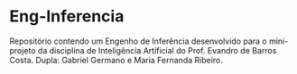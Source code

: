 # Eng-Inferencia

Repositório contendo um Engenho de Inferência desenvolvido para o mini-projeto da disciplina de Inteligência Artificial do Prof. Evandro de Barros Costa.
Dupla: Gabriel Germano e Maria Fernanda Ribeiro.
